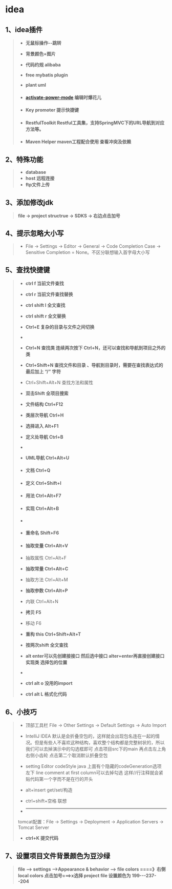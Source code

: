# **idea**

## **1、idea插件**



>- **无鼠标操作--跳转**
>
>- **背景颜色+图片**
>
>- **代码约规 alibaba**
>
>- **free mybatis plugin**
>
>- **plant uml**
>
>- #### **[activate-power-mode](https://github.com/ViceFantasyPlace/activate-power-mode)   编辑时爆花儿**
>
>- #### **Key promoter 提示快捷键**
>
>- #### **RestfulToolkit      Restful工具集，支持SpringMVC下的URL导航到对应方法等。**
>
>- #### **Maven Helper   maven工程配合使用 查看冲突及依赖**



## **2、特殊功能**

>- **database**
>- **host 远程连接**
>- **ftp文件上传**



## **3、添加修改jdk**

>**file   ->    project structrue   ->    SDKS    ->    右边点击加号**



## **4、提示忽略大小写**

>- File -> Settings -> Editor -> General -> Code Completion Case -> Sensitive Completion = None。不区分联想输入首字母大小写 



## **5、查找快捷键**

> - **ctrl f 当前文件查找**
>
> - **ctrl r 当前文件查找替换**
>
> - **ctrl shift l 全文查找**
>
> - **ctrl shift r 全文替换**
>
> - **Ctrl+E   复杂的目录与文件之间切换**
>
> - ​
>
> - **Ctrl+N  查找类    连续两次按下 Ctrl+N，还可以查找和导航到项目之外的类**
>
> - **Ctrl+Shift+N   查找文件和目录    、导航到目录时，需要在查找表达式的最后加上 “/” 字符**
>
> -  Ctrl+Shift+Alt+N   查找方法和属性
>
> - **双击Shift      全项目搜索**
>
> - **文件结构    Ctrl+F12**
>
> - **类层次导航    Ctrl+H**
>
> - **选择进入    Alt+F1**
>
> - **定义处导航    Ctrl+B**
>
> - ​
>
> - **UML导航    Ctrl+Alt+U**
>
> - #### **文档    Ctrl+Q**
>
> - #### **定义    Ctrl+Shift+I**
>
> - #### **用法    Ctrl+Alt+F7**
>
> - #### **实现    Ctrl+Alt+B**
>
> - #### 
>
> - #### 重命名    Shift+F6    
>
> - #### **抽取变量    Ctrl+Alt+V**
>
> - 抽取属性    Ctrl+Alt+F    
>
> - **抽取常量    Ctrl+Alt+C**
>
> - 抽取方法    Ctrl+Alt+M    
>
> - **抽取参数    Ctrl+Alt+P**
>
> - 内联    Ctrl+Alt+N    
>
> - **拷贝    F5**
>
> - 移动    F6    
>
> - **重构 this    Ctrl+Shift+Alt+T**
>
>
> - **按两次shift 全文查找**
> - **alt enter可以先创建接接口 然后选中接口 alter+enter再直接创建接口实现类 选择包的位置**
> - ​
> - **ctrl alt o 没用的import**
> - **ctrl alt L 格式化代码**



## **6、小技巧**

>- 顶部工具栏  File -> Other Settings -> Default Settings -> Auto Import
>
>- IntelliJ IDEA 默认是会折叠空包的，这样就会出现包名连在一起的情况。但是有些人不喜欢这种结构，喜欢整个结构都是完整树状的，所以我们可以去掉演示中的勾选框即可
>  点击项目src下的main 再点击左上角右侧小齿轮 点击第二个取消默认折叠空包
>
>- setting  Editor codeStyle java 上面有个隐藏的codeGeneration选项
>  左下 line comment at first column可以去掉勾选 这样//行注释就会紧贴代码第一个字而不是在行的开头
>
>- alt+insert get/set/构造
>
>- ctrl+shift+空格 联想
>
>- ****
>
>  tomcat配置：File -> Settings -> Deployment -> Application Servers -> Tomcat Server 
>
>- **ctrl+K 提交代码**

## **7、设置项目文件背景颜色为豆沙绿**

>**file --> settings  -->Appearance & behavior --> file colors ====》右侧  local colors  点击加号===>x选择  project file   设置颜色为   199---237--204**

